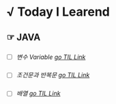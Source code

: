 # √ Today I Learend
   ## ☞      JAVA
      
###
- [ ] _변수 Variable [go TIL Link](https://github.com/LeeSoYeong92/TIL/tree/main/JAVA_%EB%B3%80%EC%88%98)_
### 
- [ ] _조건문과 반복문 [go TIL Link](https://github.com/LeeSoYeong92/TIL/tree/main/JAVA_%EC%A1%B0%EA%B1%B4%EB%B0%98%EB%B3%B5%EB%AC%B8)_
### 
- [ ] _배열 [go TIL Link](https://github.com/LeeSoYeong92/TIL/tree/main/JAVA_%EB%B0%B0%EC%97%B4)_
